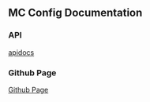 ## MC Config Documentation


### API

[apidocs](./apidocs/index.html)

### Github Page

[Github Page](https://mathcoach.github.io/mc-config-site/)

